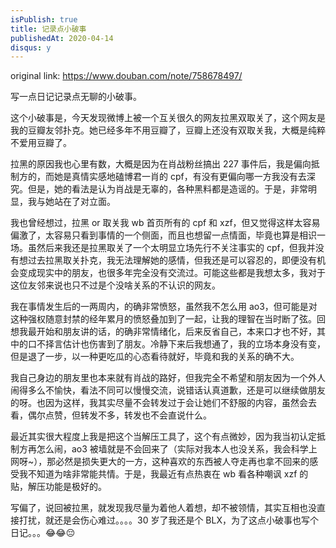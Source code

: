 ```yaml
---
isPublish: true
title: 记录点小破事
publishedAt: 2020-04-14
disqus: y
---
```


original link: https://www.douban.com/note/758678497/

写一点日记记录点无聊的小破事。

这个小破事是，今天发现微博上被一个互关很久的网友拉黑双取关了，这个网友是我的豆瓣友邻扑克。她已经多年不用豆瓣了，豆瓣上还没有双取关我，大概是纯粹不爱用豆瓣了。

拉黑的原因我也心里有数，大概是因为在肖战粉丝搞出 227 事件后，我是偏向抵制方的，而她是真情实感地磕博君一肖的 cpf，有没有更偏向哪一方我没有去深究。但是，她的看法是认为肖战是无辜的，各种黑料都是造谣的。于是，非常明显，我与她站在了对立面。

我也曾经想过，拉黑 or 取关我 wb 首页所有的 cpf 和 xzf，但又觉得这样太容易偏激了，太容易只看到事情的一个侧面，而且也想留一点情面，毕竟也算是相识一场。虽然后来我还是拉黑取关了一个太明显立场先行不关注事实的 cpf，但我并没有想过去拉黑取关扑克，我无法理解她的感情，但我还是可以容忍的，即便没有机会变成现实中的朋友，也很多年完全没有交流过。可能这些都是我想太多，我对于这位友邻来说也只不过是个没啥关系的不认识的网友。

我在事情发生后的一两周内，的确非常愤怒，虽然我不怎么用 ao3，但可能是对这种强权随意封禁的经年累月的愤怒叠加到了一起，让我的理智在当时断了弦。回想我最开始和朋友讲的话，的确非常情绪化，后来反省自己，本来口才也不好，其中的口不择言估计也伤害到了朋友。冷静下来后我想通了，我的立场本身没有变，但是退了一步，以一种更吃瓜的心态看待就好，毕竟和我的关系的确不大。

我自己身边的朋友里也本来就有肖战的路好，但我完全不希望和朋友因为一个外人闹得多么不愉快，看法不同可以慢慢交流，说错话认真道歉，还是可以继续做朋友的呀。也因为这样，我其实尽量不会转发过于会让她们不舒服的内容，虽然会去看，偶尔点赞，但转发不多，转发也不会直说什么。

最近其实很大程度上我是把这个当解压工具了，这个有点微妙，因为我当初认定抵制方再怎么闹，ao3 被墙就是不会回来了（实际对我本人也没关系，我会科学上网呀~），那必然是损失更大的一方，这种喜欢的东西被人夺走再也拿不回来的感受我不知道为啥非常能共情。于是，我最近有点热衷在 wb 看各种嘲讽 xzf 的贴，解压功能是极好的。

写偏了，说回被拉黑，就发现我尽量为着他人着想，却不被领情，其实互相也没直接打扰，就还是会伤心难过。。。。30 岁了我还是个 BLX，为了这点小破事也写个日记。。。😂😂😔
